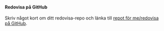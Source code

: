 #### Redovisa på GitHub

Skriv något kort om ditt redovisa-repo och länka till [repot för me/redovisa på GitHub](https://github.com/NemboKid/designv2).
